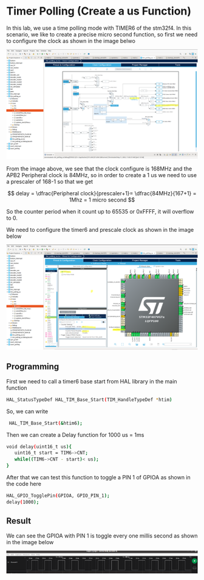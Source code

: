 # Timer Polling (Create a us Function)

In this lab, we use a time polling mode with TIMER6 of the stm32f4. In this scenario, we like to create a precise micro second function, so first we need to configure the clock as shown in the image belwo



![stm32F407VGT6](https://github.com/Theara-Seng/stm32_lab/blob/main/tim_polling_us/image/clock.png)


From the image above, we see that the clock configure is 168MHz and the APB2 Peripheral clock is 84MHz, so in order to create a 1 us we need to use a prescaler of 168-1 so that we get 


$$ delay = \dfrac{Peripheral clock}{prescaler+1}= \dfrac{84MHz}{167+1} = 1Mhz = 1 micro second $$ 

So the counter period when it count up to 65535 or 0xFFFF, it will overflow to 0.


We need to configure the timer6 and prescale clock as shown in the image below


![stm32F407VGT6](https://github.com/Theara-Seng/stm32_lab/blob/main/tim_polling_us/image/configure.png)


## Programming


First we need to call a timer6 base start from HAL library in the main function

```sh
HAL_StatusTypeDef HAL_TIM_Base_Start(TIM_HandleTypeDef *htim)
```

So, we can write 

```sh
 HAL_TIM_Base_Start(&htim6);
 ```
 
 Then we can create a Delay function for 1000 us = 1ms
 
 ```sh 
 void delay(uint16_t us){
	uint16_t start = TIM6->CNT;
	while((TIM6->CNT - start)< us);
}
```

After that we can test this function to toggle a PIN 1 of GPIOA as shown in the code here


```sh
HAL_GPIO_TogglePin(GPIOA, GPIO_PIN_1);
delay(1000);
 ```
## Result

We can see the GPIOA with PIN 1 is toggle every one millis second as shown in the image below

![stm32F407VGT6](https://github.com/Theara-Seng/stm32_lab/blob/main/tim_polling_us/image/1ms.png)
